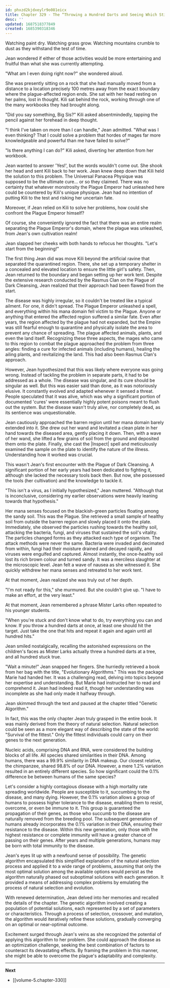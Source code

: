 ```yaml
---
id: phxzd2kjdxeylr9o081eicx
title: Chapter 329 - The “Throwing a Hundred Darts and Seeing Which Stick” Strategy
desc: ''
updated: 1687518377849
created: 1685390318346
---
```


Watching paint dry. Watching grass grow. Watching mountains crumble to dust as they withstand the test of time.

Jean wondered if either of those activities would be more entertaining and fruitful than what she was currently attempting.

"What am I even doing right now?" she wondered aloud.

She was presently sitting on a rock that she had manually moved from a distance to a location precisely 100 metres away from the exact boundary where the plague-affected region ends. She sat with her head resting on her palms, lost in thought. Kili sat behind the rock, working through one of the many workbooks they had brought along.

"Did you say something, Big Sis?" Kili asked absentmindedly, tapping the pencil against her forehead in deep thought.

"I think I've taken on more than I can handle," Jean admitted. "What was I even thinking? That I could solve a problem that hordes of mages far more knowledgeable and powerful than me have failed to solve?"

"Is there anything I can do?" Kili asked, diverting her attention from her workbook.

Jean wanted to answer 'Yes!', but the words wouldn't come out. She shook her head and sent Kili back to her work. Jean knew deep down that Kili held the solution to this problem. The Universal Panacea Physique was supposed to be the ultimate cure... or so they claimed. There was no certainty that whatever monstrosity the Plague Emperor had unleashed here could be countered by Kili's unique physique. Jean had no intention of putting Kili to the test and risking her uncertain fate.

Moreover, if Jean relied on Kili to solve her problems, how could she confront the Plague Emperor himself?

Of course, she conveniently ignored the fact that there was an entire realm separating the Plague Emperor's domain, where the plague was unleashed, from Jean's own cultivation realm!

Jean slapped her cheeks with both hands to refocus her thoughts. "Let's start from the beginning!"

The first thing Jean did was move Kili beyond the artificial ravine that separated the quarantined region. There, she set up a temporary shelter in a concealed and elevated location to ensure the little girl's safety. Then, Jean returned to the boundary and began setting up her work tent. Despite the extensive research conducted by the Rasmus Clan on the Plague of Dark Cleansing, Jean realized that their approach had been flawed from the start.

The disease was highly irregular, so it couldn't be treated like a typical ailment. For one, it didn't spread. The Plague Emperor unleashed a spell, and everything within his mana domain fell victim to the Plague. Anyone or anything that entered the affected region suffered a similar fate. Even after years, the region affected by the plague had not expanded, but the Empire was still fearful enough to quarantine and physically isolate the area to prevent any chance of spreading. The plague affected animals, plants, and even the land itself. Recognizing these three aspects, the mages who came to this region to combat the plague approached the problem from three angles: finding a cure for infected animals (including humans), healing the ailing plants, and revitalizing the land. This had also been Rasmus Clan's approach.

However, Jean hypothesized that this was likely where everyone was going wrong. Instead of tackling the problem in separate parts, it had to be addressed as a whole. The disease was singular, and its cure should be singular as well. But this was easier said than done, as it was notoriously elusive. It constantly evolved and adapted whenever it sensed a threat. People speculated that it was alive, which was why a significant portion of documented 'cures' were essentially highly potent poisons meant to flush out the system. But the disease wasn't truly alive, nor completely dead, as its sentience was unquestionable.

Jean cautiously approached the barren region until her mana domain barely extended into it. She drew out her wand and levitated a clean plate in her hand towards the diseased area, gently placing it down. Then, with a wave of her wand, she lifted a few grains of soil from the ground and deposited them onto the plate. Finally, she cast the |Inspect| spell and meticulously examined the sample on the plate to identify the nature of the illness. Understanding how it worked was crucial.

This wasn't Jean's first encounter with the Plague of Dark Cleansing. A significant portion of her early years had been dedicated to fighting it, although she lacked the necessary tools back then. But now, she possessed the tools (her cultivation) and the knowledge to tackle it.

"This isn't a virus, as I initially hypothesized," Jean muttered. "Although that is inconclusive, considering my earlier observations were heavily leaning towards that hypothesis."

Her mana senses focused on the blackish-green particles floating among the sandy soil. This was the Plague. She retrieved a small sample of healthy soil from outside the barren region and slowly placed it onto the plate. Immediately, she observed the particles rushing towards the healthy soil, attacking the bacteria, fungi, and viruses that sustained the soil's vitality. The particles changed forms as they attacked each type of organism. The attack methods were never the same. Bacteria were invaded and decimated from within, fungi had their moisture drained and decayed rapidly, and viruses were engulfed and captured. Almost instantly, the once-healthy soil lost its rich brown colour and turned sandy. It was a merciless slaughter at the microscopic level. Jean felt a wave of nausea as she witnessed it. She quickly withdrew her mana senses and retreated to her work tent.

At that moment, Jean realized she was truly out of her depth.

"I'm not ready for this," she murmured. But she couldn't give up. "I have to make an effort, at the very least."

At that moment, Jean remembered a phrase Mister Larks often repeated to his younger students.

"When you're stuck and don't know what to do, try everything you can and know. If you throw a hundred darts at once, at least one should hit the target. Just take the one that hits and repeat it again and again until all hundred hits."

Jean smiled nostalgically, recalling the astonished expressions on the children's faces as Mister Larks actually threw a hundred darts at a tree, and all hundred stuck true.

"Wait a minute!" Jean snapped her fingers. She hurriedly retrieved a book from her bag with the title, "Evolutionary Algorithms." This was the package Marie had handed her. It was a challenging read, delving into topics beyond her expertise and understanding. But Marie had instructed her to read and comprehend it. Jean had indeed read it, though her understanding was incomplete as she had only made it halfway through.

Jean skimmed through the text and paused at the chapter titled "Genetic Algorithm."

In fact, this was the only chapter Jean truly grasped in the entire book. It was mainly derived from the theory of natural selection. Natural selection could be seen as a more elegant way of describing the state of the world: "Survival of the fittest." Only the fittest individuals could carry on their genes to the next generation.

Nucleic acids, comprising DNA and RNA, were considered the building blocks of all life. All species shared similarities in their DNA. Among humans, there was a 99.9% similarity in DNA makeup. Our closest relative, the chimpanzee, shared 98.8% of our DNA. However, a mere 1.2% variation resulted in an entirely different species. So how significant could the 0.1% difference be between humans of the same species?

Let's consider a highly contagious disease with a high mortality rate spreading worldwide. People are susceptible to it, succumbing to the disease, and many dying. However, the 0.1% variation allows a group of humans to possess higher tolerance to the disease, enabling them to resist, overcome, or even be immune to it. This group is guaranteed the propagation of their genes, as those who succumb to the disease are naturally removed from the breeding pool. The subsequent generation of humans already incorporates the 0.1% variation in their DNA, ensuring their resistance to the disease. Within this new generation, only those with the highest resistance or complete immunity will have a greater chance of passing on their genes. After years and multiple generations, humans may be born with total immunity to the disease.

Jean's eyes lit up with a newfound sense of possibility. The genetic algorithm encapsulated this simplified explanation of the natural selection process and applied it to a wide range of problems, assuming that only the most optimal solution among the available options would persist as the algorithm naturally phased out suboptimal solutions with each generation. It provided a means of addressing complex problems by emulating the process of natural selection and evolution.

With renewed determination, Jean delved into her memories and recalled the details of the chapter. The genetic algorithm involved creating a population of potential solutions, each represented by a set of parameters or characteristics. Through a process of selection, crossover, and mutation, the algorithm would iteratively refine these solutions, gradually converging on an optimal or near-optimal outcome.

Excitement surged through Jean's veins as she recognized the potential of applying this algorithm to her problem. She could approach the disease as an optimization challenge, seeking the best combination of factors to counteract its devastating effects. By framing the problem in this manner, she might be able to overcome the plague's adaptability and complexity.

____

**Next**
* [[volume-5.chapter-330]]